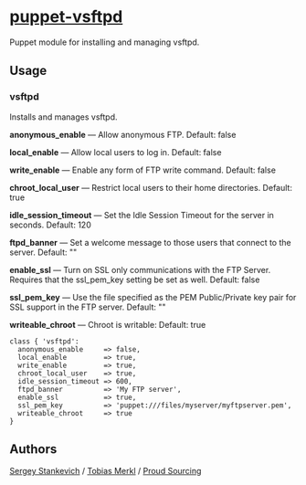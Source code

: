 [puppet-vsftpd](https://github.com/stankevich/puppet-vsftpd)
======

Puppet module for installing and managing vsftpd.

## Usage

### vsftpd

Installs and manages vsftpd.

**anonymous_enable** — Allow anonymous FTP. Default: false

**local_enable** — Allow local users to log in. Default: false

**write_enable** — Enable any form of FTP write command. Default: false

**chroot_local_user** — Restrict local users to their home directories. Default: true

**idle_session_timeout** — Set the Idle Session Timeout for the server in seconds. Default: 120

**ftpd_banner** — Set a welcome message to those users that connect to the server. Default: ""

**enable_ssl** — Turn on SSL only communications with the FTP Server. Requires that the ssl_pem_key setting be set as well. Default: false

**ssl_pem_key** — Use the file specified as the PEM Public/Private key pair for SSL support in the FTP server. Default: ""

**writeable_chroot** — Chroot is writable: Default: true


	class { 'vsftpd':
	  anonymous_enable     => false,
	  local_enable         => true,
	  write_enable         => true,
	  chroot_local_user    => true,
	  idle_session_timeout => 600,
	  ftpd_banner          => 'My FTP server',
	  enable_ssl           => true,
	  ssl_pem_key          => 'puppet:///files/myserver/myftpserver.pem',
	  writeable_chroot 	   => true
	}

## Authors

[Sergey Stankevich](https://github.com/stankevich) / [Tobias Merkl](https://github.com/tabsl) / [Proud Sourcing](https://github.com/proudsourcing)
